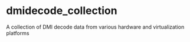 # dmidecode_collection
A collection of DMI decode data from various hardware and virtualization platforms
